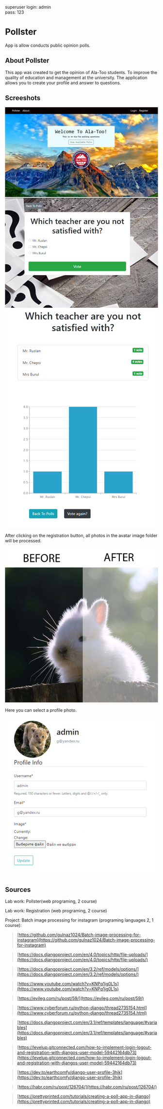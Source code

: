 superuser
login: admin   
pass: 123

# Pollster
App is allow conducts public opinion polls.


## About Pollster
This app was created to get the opinion of Ala-Too students. To improve the quality of education and management at the university. The application allows you to create your profile and answer to questions.

## Screeshots

<img src='screenshot/home_page.png' />
<img src='screenshot/question_page.png' />
<img src='screenshot/result_page.png' />



After clicking on the registration button, all photos in the avatar image folder will be processed.

<img src='screenshot/beforeafter.png' />


Here you can select a profile photo.

<img src='screenshot/profile.png' />

## Sources
Lab work: Pollster(web programing, 2 course)

Lab work: Registration (web programing, 2 course)

Project: Batch image processing for instagram (programing languages 2, 1 course):
> [https://github.com/gulnaz1024/Batch-image-processing-for-instagram](https://github.com/gulnaz1024/Batch-image-processing-for-instagram)

> [https://docs.djangoproject.com/en/4.0/topics/http/file-uploads/](https://docs.djangoproject.com/en/4.0/topics/http/file-uploads/)

> [https://docs.djangoproject.com/en/3.2/ref/models/options/](https://docs.djangoproject.com/en/3.2/ref/models/options/)

> [https://www.youtube.com/watch?v=KNPq1jg0L1s](https://www.youtube.com/watch?v=KNPq1jg0L1s)

> [https://evileg.com/ru/post/59/](https://evileg.com/ru/post/59/)

> [https://www.cyberforum.ru/python-django/thread2735154.html](https://www.cyberforum.ru/python-django/thread2735154.html)

> [https://docs.djangoproject.com/en/3.1/ref/templates/language/#variables](https://docs.djangoproject.com/en/3.1/ref/templates/language/#variables)

> [https://levelup.gitconnected.com/how-to-implement-login-logout-and-registration-with-djangos-user-model-59442164db73](https://levelup.gitconnected.com/how-to-implement-login-logout-and-registration-with-djangos-user-model-59442164db73)

> [https://dev.to/earthcomfy/django-user-profile-3hik](https://dev.to/earthcomfy/django-user-profile-3hik)

> [https://habr.com/ru/post/126704/](https://habr.com/ru/post/126704/)

> [https://prettyprinted.com/tutorials/creating-a-poll-app-in-django](https://prettyprinted.com/tutorials/creating-a-poll-app-in-django)